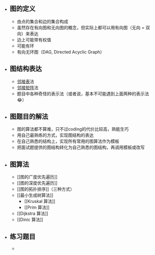 - ## 图的定义
	- 由点的集合和边的集合构成
	- 虽然存在有向图和无向图的概念，但实际上都可以用有向图（无向 = 双向）来表达
	- 边上可能带有权值
	- 可能有环
	- 有向无环图（DAG, Directed Acyclic Graph）
- ## 图结构表达
	- [邻接表](https://zh.wikipedia.org/wiki/%E9%82%BB%E6%8E%A5%E8%A1%A8)法
	- [邻接矩阵](https://zh.wikipedia.org/wiki/%E9%82%BB%E6%8E%A5%E7%9F%A9%E9%98%B5)法
	- 题目中各种奇怪的表示法（或者说，基本不可能遇到上面两种的表示法😂）
- ## 图题目的解法
	- 图的算法都不算难，只不过coding的代价比较高，熟能生巧
	- 用自己最熟练的方式，实现图结构的表达
	- 在自己熟悉的结构上，实现所有常用的图算法作为模板
	- 把面试题提供的图结构转化为自己熟悉的图结构，再调用模板或改写
- ## 图算法
	- [[图的广度优先遍历]]
	- [[图的深度优先遍历]]
	- [[图的拓扑排序]]（三种方式）
	- [[最小生成树算法]]
		- [[Kruskal 算法]]
		- [[Prim 算法]]
	- [[Dijkstra 算法]]
	- [[Dinic 算法]]
- ## 练习题目
	-